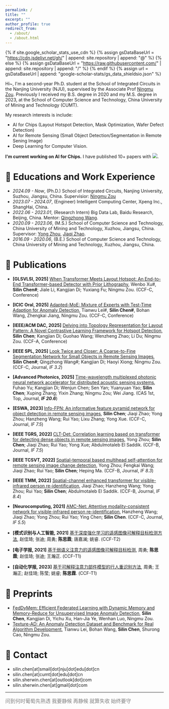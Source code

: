```yaml
---
permalink: /
title: ""
excerpt: ""
author_profile: true
redirect_from: 
  - /about/
  - /about.html
---
```

{% if site.google_scholar_stats_use_cdn %}
{% assign gsDataBaseUrl = "https://cdn.jsdelivr.net/gh/" | append: site.repository | append: "@" %}
{% else %}
{% assign gsDataBaseUrl = "https://raw.githubusercontent.com/" | append: site.repository | append: "/" %}
{% endif %}
{% assign url = gsDataBaseUrl | append: "google-scholar-stats/gs_data_shieldsio.json" %}
<span class='anchor' id='about-me'></span>

Hi~, I'm a second-year Ph.D. student at the School of Integrated Circuits in the Nanjing University (NJU), supervised by the Associate Prof [Ningmu Zou](https://zouningmu.github.io). Previously I received my B.S. degree in 2020 and my M.S. degree in 2023, at the School of Computer Science and Technology, China University of Mining and Technology (CUMT).

My research interests is include:
* AI for Chips (Layout Hotspot Detection, Mask Optimization, Wafer Defect Detection)
* AI for Remote Sensing (Small Object Detection/Segmentation in Remote Sening Image)
* Deep Learning for Computer Vision. 

**I'm current working on AI for Chips.** I have published 10+ papers with <a href='https://scholar.google.com/citations?user=2MvuH1QAAAAJ'><img src="https://img.shields.io/endpoint?url={{ url | url_encode }}&logo=Google%20Scholar&labelColor=f6f6f6&color=9cf&style=flat&label=citations"></a>.

# 📖 Educations and Work Experience
- *2024.09 - Now*, (Ph.D.) School of Integrated Circuits, Nanjing University, Suzhou, Jiangsu, China. Supervisior: [Ningmu Zou](https://zouningmu.github.io)
- *2023.07 - 2024.07*, (Engineer) Intelligent Computing Center, Xpeng Inc., ShangHai, China. 
- *2022.06 - 2023.01*, (Research Intern) Big Data Lab, Baidu Research, Beijing, China. Mentor: [Qingzhong Wang](https://qingzwang.github.io).
- *2020.09 - 2023.06*, (M.S.) School of Computer Science and Technology, China University of Mining and Technology, Xuzhou, Jiangsu, China. Supervisor: [Yong Zhou](https://cs.cumt.edu.cn/info/1016/1065.htm), [Jiaqi Zhao](https://www.scholat.com/zhaojiaqi).
- *2016.09 - 2020.06*, (B.E.) School of Computer Science and Technology, China University of Mining and Technology, Xuzhou, Jiangsu, China.

 
<!-- # 🔥 News
- *2022.02*: &nbsp;🎉🎉 Lorem ipsum dolor sit amet, consectetur adipiscing elit. Vivamus ornare aliquet ipsum, ac tempus justo dapibus sit amet. 
- *2022.02*: &nbsp;🎉🎉 Lorem ipsum dolor sit amet, consectetur adipiscing elit. Vivamus ornare aliquet ipsum, ac tempus justo dapibus sit amet.  -->


# 📝 Publications 

- **[GLSVLSI, 2025]** [When Transformer Meets Layout Hotspot: An End-to-End Transformer-based Detector with Prior Lithography](https://dl.acm.org/doi/10.1145/3716368.3735160), Wenbo Xu\#, **Silin Chen\#**; Jiale Li, Kangjian Di; Yuxiang Fu; Ningmu Zou. (CCF-C, Conference)

- **[ICIC Oral, 2025]** [Adapted-MoE: Mixture of Experts with Test-Time Adaption for Anomaly Detection](https://link.springer.com/chapter/10.1007/978-981-96-9891-2_36), Tianwu Lei#, **Silin Chen#**, Bohan Wang, Zhengkai Jiang, Ningmu Zou. (CCF-C, Conference)

- **[IEEE/ACM DAC, 2025]** [Delving into Topology Representation for Layout Pattern:  A Novel Contrastive Learning Framework for Hotspot Detection](https://62dac.conference-program.com/presentation/?id=RESEARCH166&sess=sess103), **Silin Chen**; Kangjian Di; Guohao Wang; Wenzheng Zhao; Li Du; Ningmu Zou. (CCF-A, Conference)
- **[IEEE SPL, 2025]** [Look Twice and Closer: A Coarse-to-Fine Segmentation Network for Small Objects in Remote Sensing Images](https://ieeexplore.ieee.org/document/10878803), **Silin Chen\#**; Qingzhong Wang\#; Kangjian Di; Haoyi Xiong; Ningmu Zou. (CCF-C, Journal, *IF 3.2*)
- **[Advanced Photonics, 2025]** [Time-wavelength multiplexed photonic neural network accelerator for distributed acoustic sensing systems](https://www.spiedigitallibrary.org/journals/advanced-photonics/volume-7/issue-02/026008/Time-wavelength-multiplexed-photonic-neural-network-accelerator-for-distributed-acoustic/10.1117/1.AP.7.2.026008.pdf), Fuhao Yu; Kangjian Di; Wenjun Chen; Sen Yan; Yuanyuan Yao; **Silin Chen**; Xuping Zhang; Yixin Zhang; Ningmu Zou; Wei Jiang. (CAS 1st, Top, Journal, ***IF 20.6***)
- **[ESWA, 2023]** [Info-FPN: An informative feature pyramid network for object detection in remote sensing images](https://www.sciencedirect.com/science/article/pii/S0957417422021509), **Silin Chen**; Jiaqi Zhao; Yong Zhou; Hanzheng Wang; Rui Yao; Lixu Zhang; Yong Xue. (CCF-C, Journal, *IF 7.5*)
- **[IEEE TGRS, 2022]** [CLT-Det: Correlation learning based on transformer for detecting dense objects in remote sensing images](https://ieeexplore.ieee.org/abstract/document/9878347/), Yong Zhou; **Silin Chen**; Jiaqi Zhao; Rui Yao; Yong Xue; Abdulmotaleb El Saddik. (CCF-B, Journal, *IF 7.5*)
- **[IEEE TCSVT, 2022]** [Spatial-temporal based multihead self-attention for remote sensing image change detection](https://ieeexplore.ieee.org/abstract/document/9777690/), Yong Zhou; Fengkai Wang; Jiaqi Zhao; Rui Yao; **Silin Chen**; Heping Ma. (CCF-B, Journal, *IF 8.3*)
- **[IEEE TMM, 2022]** [Spatial-channel enhanced transformer for visible-infrared person re-identification](https://ieeexplore.ieee.org/abstract/document/9745797/), Jiaqi Zhao; Hanzheng Wang; Yong Zhou; Rui Yao; **Silin Chen**; Abdulmotaleb El Saddik. (CCF-B, Journal, *IF 8.4*)
- **[Neurocomputing, 2021]** [AMC-Net: Attentive modality-consistent network for visible-infrared person re-identification](https://www.sciencedirect.com/science/article/pii/S0925231221012376), Hanzheng Wang; Jiaqi Zhao; Yong Zhou; Rui Yao; Ying Chen; **Silin Chen**. (CCF-C, Journal, *IF 5.5*)
- **[模式识别与人工智能, 2021]** [基于深度强化学习的遥感图像可解释目标检测方法](https://kns.cnki.net/kcms2/article/abstract?v=2Z_8GvOTliWhXUiDYKrqnAIPgVc_lC1Ew6X9U5rDBYkKYAzixt42EIp65ugcuaIowLZSH_2gP6c5nPlLbdyN0Ml5JvSOTKg7F8602y-sAh1vpJ8fG_j0rDVI1TL9XD8XNNtUaciQFnhCi5tl63-L4LI84aYeo8C8ukKG3bWxsAJfhPVa3Mu23g==&uniplatform=NZKPT&language=CHS), 赵佳琦; 张迪; 周勇; **陈思霖**; 唐嘉澜; 姚睿. (CCF-T2)
- **[电子学报, 2021]** [基于弱语义注意力的遥感图像可解释目标检测](https://kns.cnki.net/kcms2/article/abstract?v=2Z_8GvOTliWJXRBpzMn5rJLaErJ_3a4jRYTL_LTQ5yIB-lw4E6oiOSC83CSnVxd-0_jO1LnpuAVLLMhVMSs2C2CCL1trIxtsV6N8xRnSrMajMzuOW2WG1oorJkzeqpB7uisWhBOJEYXxQplAxArUODG4x3DiFRpNENiuPcre8mHUABV9WyoPJw==&uniplatform=NZKPT&language=CHS), 周勇; **陈思霖**; 赵佳琦; 张迪; 王瀚正. (CCF-T1)
- **[自动化学报, 2023]** [基于可解释注意力部件模型的行人重识别方法](https://kns.cnki.net/kcms2/article/abstract?v=2Z_8GvOTliX0_Qlr2udCG_FEbYikpAPgAyKNhRBy21RPse0P_qg3kFflzU6Nzywf3zL63xZbV6jw-58XwxUwksmxiXM4SXtonDchnDVDunCJVWq6wRiPCt-e1Dq64SOKMEujSlqf-AJV-kSwx6ZqUBVfAsNK8PXnMZ92CeIPn1FFcaDrnUlEQg==&uniplatform=NZKPT&language=CHS), 周勇; 王瀚正; 赵佳琦; 陈莹; 姚睿; **陈思霖**. (CCF-T1)



# 🙏 Preprints
- [FedDyMem: Efficient Federated Learning with Dynamic Memory and Memory-Reduce for Unsupervised Image Anomaly Detection](https://arxiv.org/pdf/2502.21012), **Silin Chen**, Kangjian Di, Yichu Xu, Han-Jia Ye, Wenhan Luo, Ningmu Zou.
- [Texture-AD: An Anomaly Detection Dataset and Benchmark for Real Algorithm Development](https://arxiv.org/pdf/2409.06367), Tianwu Lei, Bohan Wang, **Silin Chen**, Shurong Cao, Ningmu Zou.


# 📧 Contact

- silin.chen[at]smail[dot]nju[dot]edu[dot]cn
- silin.chen[at]cumt[dot]edu[dot]cn
- silin.sherwin.chen[at]outlook[dot]com
- silin.sherwin.chen[at]gmail[dot]com

***


<font color=gray size=3 face="KAI">问到何时葡萄先熟透 我要静候 再静候 就算失收 始终要守</font>